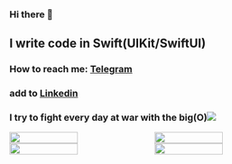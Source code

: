### Hi there 👋
## I write code in Swift(UIKit/SwiftUI)
### How to reach me: [Telegram](https://telegram.me/mikki_white)
### add to [Linkedin](https://www.linkedin.com/in/mikkiwhite)
### I try to fight every day at war with the big(O)<a href="https://www.codewars.com/users/MikkiWhiteDove"><img src="https://www.codewars.com/users/MikkiWhiteDove/badges/micro"><a/>
<!-- ![Anurag's GitHub stats](https://github-readme-stats.vercel.app/api?username=MikkiWhiteDove&show_icons=true) -->
<!-- [![Top Langs](https://github-readme-stats.vercel.app/api/top-langs/?username=MikkiWHiteDove&layout=compact&langs_count=5)](https://github.com/anuraghazra/github-readme-stats) -->

<!-- [![sreyne's 42 stats] (https://badge42.vercel.app/api/v2/cl84npbhu00160gkxneu8jq8y/stats?cursusId=21&coalitionId=39)](https://github.com/JaeSeoKim/badge42) -->
<div style="display: flex; justify-content: space-between; width: 100%">
   <img width="49%" src="https://github-readme-stats.vercel.app/api/top-langs/?username=MikkiWHiteDove&layout=compact&langs_count=5">
  <img width="49%" src="https://badge42.vercel.app/api/v2/cl84npbhu00160gkxneu8jq8y/stats?cursusId=21&coalitionId=39">
</div>
  
<!-- <div style="display: flex; justify-content: space-between; width: 100%">
  <img width="49%" src="http://github-profile-summary-cards.vercel.app/api/cards/repos-per-language?username=MikkiWhiteDove&theme=github_dark"> 
  <img width="49%" src="http://github-profile-summary-cards.vercel.app/api/cards/most-commit-language?username=MikkiWhiteDove&theme=github_dark">
</div> -->
<div style="display: flex; justify-content: space-between; width: 100%">
  <img width="49%" src="http://github-profile-summary-cards.vercel.app/api/cards/stats?username=MikkiWhiteDove&theme=github_dark"> 
  <img width="49%" src="http://github-profile-summary-cards.vercel.app/api/cards/productive-time?username=MikkiWhiteDove&theme=github_dark&utcOffset=8">
</div>
<!--
**MikkiWhiteDove/MikkiWhiteDove** is a ✨ _special_ ✨ repository because its `README.md` (this file) appears on your GitHub profile.

Here are some ideas to get you started:

- 🔭 I’m currently working on ...
- 🌱 I’m currently learning ...
- 👯 I’m looking to collaborate on ...
- 🤔 I’m looking for help with ...
- 💬 Ask me about ...
- 📫 How to reach me: ...
- 😄 Pronouns: ...
- ⚡ Fun fact: ...
-->
